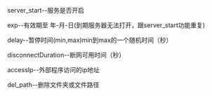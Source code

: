 server_start--服务是否开启

exp--有效期至 年-月-日(到期服务器无法打开，跟server_start功能重复)

delay--暂停时间(min,max)min到max的一个随机时间（秒）

disconnectDuration--断网可用时间（秒）

accessIp--外部程序访问的ip地址

del_path--删除文件夹或文件路径

